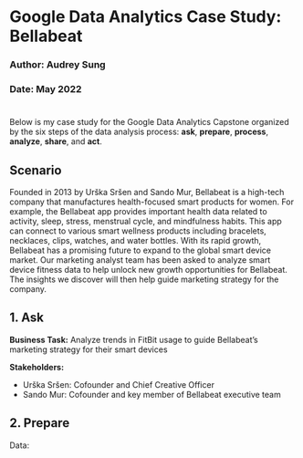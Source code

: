 # Google Data Analytics Case Study: Bellabeat
### Author: Audrey Sung
### Date: May 2022
#

Below is my case study for the Google Data Analytics Capstone organized by the six steps of the data analysis process: **ask**, **prepare**, **process**, **analyze**, **share**, and **act**.

## Scenario
Founded in 2013 by Urška Sršen and Sando Mur, Bellabeat is a high-tech company that manufactures health-focused smart products for women. For example, the Bellabeat app provides important health data related to activity, sleep, stress, menstrual cycle, and mindfulness habits. This app can connect to various smart wellness products including bracelets, necklaces, clips, watches, and water bottles. With its rapid growth, Bellabeat has a promising future to expand to the global smart device market. Our marketing analyst team has been asked to analyze smart device fitness data to help unlock new growth opportunities for Bellabeat. The insights we discover will then help guide marketing strategy for the company.

## 1. Ask
**Business Task:** Analyze trends in FitBit usage to guide Bellabeat’s marketing strategy for their smart devices

**Stakeholders:**
- Urška Sršen: Cofounder and Chief Creative Officer
- Sando Mur: Cofounder and key member of Bellabeat executive team

## 2. Prepare
Data: 
